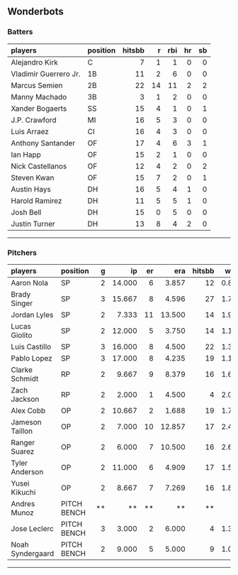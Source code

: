 ## Wonderbots

### Batters

 
|players               |position | hitsbb|  r| rbi| hr| sb| 
|:---------------------|:--------|------:|--:|---:|--:|--:| 
|Alejandro Kirk        |C        |      7|  1|   1|  0|  0| 
|Vladimir Guerrero Jr. |1B       |     11|  2|   6|  0|  0| 
|Marcus Semien         |2B       |     22| 14|  11|  2|  2| 
|Manny Machado         |3B       |      3|  1|   2|  0|  0| 
|Xander Bogaerts       |SS       |     15|  4|   1|  0|  1| 
|J.P. Crawford         |MI       |     16|  5|   3|  0|  0| 
|Luis Arraez           |CI       |     16|  4|   3|  0|  0| 
|Anthony Santander     |OF       |     17|  4|   6|  3|  1| 
|Ian Happ              |OF       |     15|  2|   1|  0|  0| 
|Nick Castellanos      |OF       |     12|  4|   2|  0|  2| 
|Steven Kwan           |OF       |     15|  7|   2|  0|  1| 
|Austin Hays           |DH       |     16|  5|   4|  1|  0| 
|Harold Ramirez        |DH       |     11|  5|   5|  1|  0| 
|Josh Bell             |DH       |     15|  0|   5|  0|  0| 
|Justin Turner         |DH       |     13|  8|   4|  2|  0| 


* * *

### Pitchers

 
|players          |position    |  g|     ip| er|    era| hitsbb|  whip| so|  w| sv| 
|:----------------|:-----------|--:|------:|--:|------:|------:|-----:|--:|--:|--:| 
|Aaron Nola       |SP          |  2| 14.000|  6|  3.857|     12| 0.857| 14|  1|  0| 
|Brady Singer     |SP          |  3| 15.667|  8|  4.596|     27| 1.723| 10|  1|  0| 
|Jordan Lyles     |SP          |  2|  7.333| 11| 13.500|     14| 1.909|  7|  0|  0| 
|Lucas Giolito    |SP          |  2| 12.000|  5|  3.750|     14| 1.167| 10|  1|  0| 
|Luis Castillo    |SP          |  3| 16.000|  8|  4.500|     22| 1.375| 23|  1|  0| 
|Pablo Lopez      |SP          |  3| 17.000|  8|  4.235|     19| 1.118| 21|  0|  0| 
|Clarke Schmidt   |RP          |  2|  9.667|  9|  8.379|     16| 1.655| 11|  1|  0| 
|Zach Jackson     |RP          |  2|  2.000|  1|  4.500|      4| 2.000|  3|  0|  0| 
|Alex Cobb        |OP          |  2| 10.667|  2|  1.688|     19| 1.781|  6|  1|  0| 
|Jameson Taillon  |OP          |  2|  7.000| 10| 12.857|     17| 2.429|  2|  0|  0| 
|Ranger Suarez    |OP          |  2|  6.000|  7| 10.500|     16| 2.667|  8|  0|  0| 
|Tyler Anderson   |OP          |  2| 11.000|  6|  4.909|     17| 1.545|  3|  0|  0| 
|Yusei Kikuchi    |OP          |  2|  8.667|  7|  7.269|     16| 1.846| 10|  0|  0| 
|Andres Munoz     |PITCH BENCH | **|     **| **|     **|     **|    **| **| **| **| 
|Jose Leclerc     |PITCH BENCH |  3|  3.000|  2|  6.000|      4| 1.333|  5|  0|  0| 
|Noah Syndergaard |PITCH BENCH |  2|  9.000|  5|  5.000|      9| 1.000|  9|  0|  0| 


* * *


